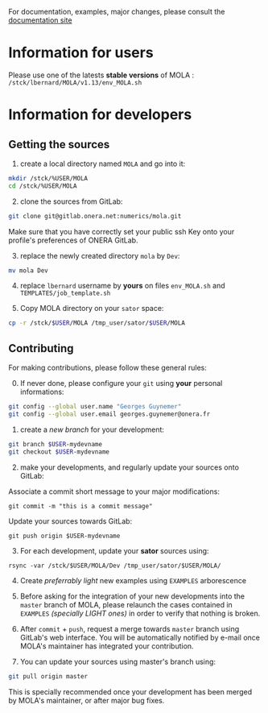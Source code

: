 For documentation, examples, major changes, please consult the [documentation site](https://gitlab.onera.net/numerics/mola/-/wikis/Documentation-link)

Information for users
=====================

Please use one of the latests **stable versions** of MOLA : `/stck/lbernard/MOLA/v1.13/env_MOLA.sh` 


Information for developers
==========================


Getting the sources
-------------------

1. create a local directory named `MOLA` and go into it:

```bash
mkdir /stck/%USER/MOLA
cd /stck/%USER/MOLA
```

2. clone the sources from GitLab:

```bash
git clone git@gitlab.onera.net:numerics/mola.git
```

Make sure that you have correctly set your public ssh Key onto your profile's preferences of ONERA GitLab.

3. replace the newly created directory `mola` by `Dev`:

```bash
mv mola Dev
```

4. replace `lbernard` username by **yours** on files `env_MOLA.sh` and `TEMPLATES/job_template.sh`

5. Copy MOLA directory on your `sator` space:

```bash
cp -r /stck/$USER/MOLA /tmp_user/sator/$USER/MOLA
```


Contributing
------------

For making contributions, please follow these general rules:

0. If never done, please configure your `git` using **your** personal informations:

```bash
git config --global user.name "Georges Guynemer"
git config --global user.email georges.guynemer@onera.fr
```

1. create a *new branch* for your development:

```bash
git branch $USER-mydevname
git checkout $USER-mydevname
```

2. make your developments, and regularly update your sources onto GitLab:

Associate a commit short message to your major modifications:
```
git commit -m "this is a commit message"
```

Update your sources towards GitLab:
```
git push origin $USER-mydevname
```

3. For each development, update your **sator** sources using:

```
rsync -var /stck/$USER/MOLA/Dev /tmp_user/sator/$USER/MOLA/
```

4. Create *preferrably light* new examples using `EXAMPLES` arborescence

5. Before asking for the integration of your new developments into the `master` branch of MOLA, please 
   relaunch the cases contained in `EXAMPLES` *(specially LIGHT ones)* in order to verify that nothing
   is broken. 

6. After `commit` + `push`, request a merge towards `master` branch using GitLab's web interface.
   You will be automatically notified by e-mail once MOLA's maintainer has integrated your contribution.

7. You can update your sources using master's branch using:

```bash
git pull origin master
```

This is specially recommended once your development has been merged by MOLA's maintainer, or after major bug fixes.




